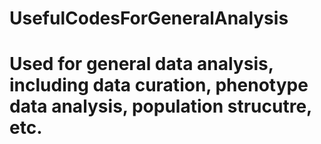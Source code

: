 # UsefulCodesForGeneralAnalysis
# Used for general data analysis, including data curation, phenotype data analysis, population strucutre, etc.

